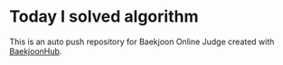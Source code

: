 # Today I solved algorithm 
This is an auto push repository for Baekjoon Online Judge created with [BaekjoonHub](https://github.com/BaekjoonHub/BaekjoonHub).
